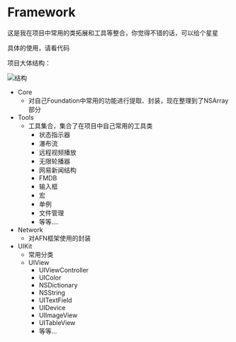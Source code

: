 # Framework
这是我在项目中常用的类拓展和工具等整合，你觉得不错的话，可以给个星星

具体的使用，请看代码

项目大体结构：

![结构](http://7xsc8b.com1.z0.glb.clouddn.com/dafasdfasdfas.png)

- Core
    - 对自己Foundation中常用的功能进行提取、封装，现在整理到了NSArray部分
- Tools
    - 工具集合，集合了在项目中自己常用的工具类
      - 状态指示器
      - 瀑布流
      - 远程视频播放
      - 无限轮播器
      - 网易新闻结构
      - FMDB
      - 输入框
      - 宏
      - 单例
      - 文件管理
      - 等等....
- Network
    - 对AFN框架使用的封装
- UIKit
    - 常用分类
    - UIView
      - UIViewController
      - UIColor
      - NSDictionary
      - NSString
      - UITextField
      - UIDevice
      - UIImageView
      - UITableView
      - 等等...

